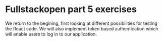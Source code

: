 # Fullstackopen part 5 exercises

We return to the begining, first looking at different possibilities for testing the React code. We will also implement token based authentication which will enable users to log in to our application.